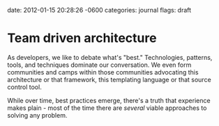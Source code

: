 date: 2012-01-15 20:28:26 -0600
categories: journal
flags: draft

# Team driven architecture

As developers, we like to debate what's "best." Technologies,
patterns, tools, and techniques dominate our conversation. We even form
communities and camps within those communities advocating this
architecture or that framework, this templating language or that source
control tool.




While over time,
best practices emerge, there's a truth that experience makes plain -
most of the time there are _several_ viable approaches to solving any
problem.
